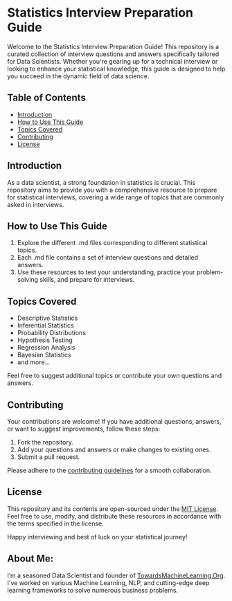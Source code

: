 # Statistics Interview Preparation Guide

Welcome to the Statistics Interview Preparation Guide! This repository is a curated collection of interview questions and answers specifically tailored for Data Scientists. Whether you're gearing up for a technical interview or looking to enhance your statistical knowledge, this guide is designed to help you succeed in the dynamic field of data science.

## Table of Contents

- [Introduction](#introduction)
- [How to Use This Guide](#how-to-use-this-guide)
- [Topics Covered](#topics-covered)
- [Contributing](#contributing)
- [License](#license)

## Introduction

As a data scientist, a strong foundation in statistics is crucial. This repository aims to provide you with a comprehensive resource to prepare for statistical interviews, covering a wide range of topics that are commonly asked in interviews.

## How to Use This Guide

1. Explore the different .md files corresponding to different statistical topics.
2. Each .md file contains a set of interview questions and detailed answers.
3. Use these resources to test your understanding, practice your problem-solving skills, and prepare for interviews.

## Topics Covered

- Descriptive Statistics
- Inferential Statistics
- Probability Distributions
- Hypothesis Testing
- Regression Analysis
- Bayesian Statistics
- and more...

Feel free to suggest additional topics or contribute your own questions and answers.

## Contributing

Your contributions are welcome! If you have additional questions, answers, or want to suggest improvements, follow these steps:

1. Fork the repository.
2. Add your questions and answers or make changes to existing ones.
3. Submit a pull request.

Please adhere to the [contributing guidelines](CONTRIBUTING.md) for a smooth collaboration.

## License

This repository and its contents are open-sourced under the [MIT License](LICENSE). Feel free to use, modify, and distribute these resources in accordance with the terms specified in the license.

Happy interviewing and best of luck on your statistical journey!

## **About Me**:
I’m a seasoned Data Scientist and founder of [TowardsMachineLearning.Org](https://towardsmachinelearning.org/). I've worked on various Machine Learning, NLP, and cutting-edge deep learning frameworks to solve numerous business problems.
